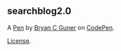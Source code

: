 searchblog2.0
-------------


A [Pen](https://codepen.io/bgoonz/pen/LYyBwEp) by [Bryan C Guner](https://codepen.io/bgoonz) on [CodePen](https://codepen.io).

[License](https://codepen.io/license/pen/LYyBwEp).